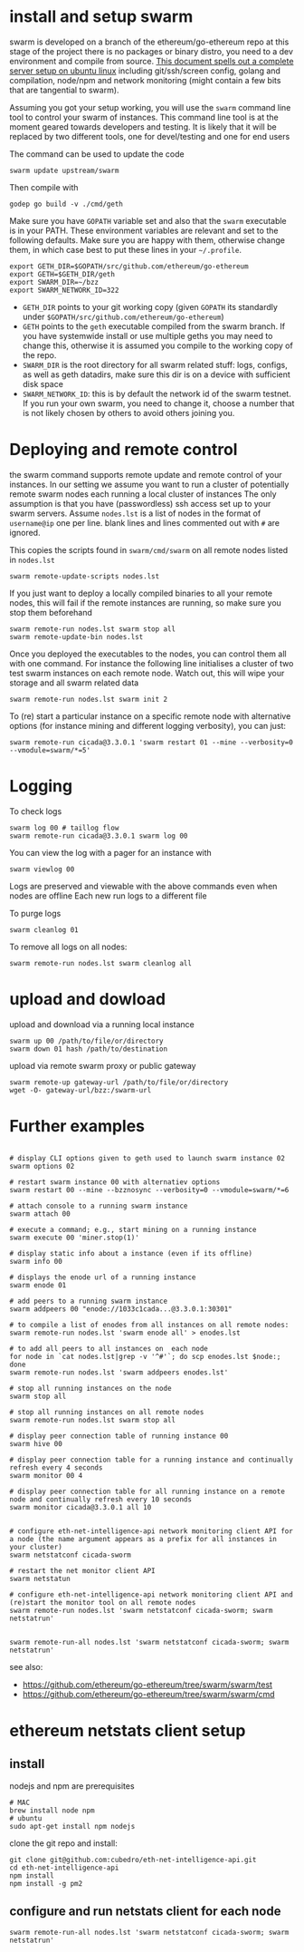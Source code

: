 
# install and setup swarm

swarm is developed on a branch of the ethereum/go-ethereum repo
at this stage of the project there is no packages or binary distro, you need to a dev environment and compile from source.
[This document spells out a complete server setup on ubuntu linux](https://gist.github.com/zelig/74eb365752ceaacf15e860fb80eacb3e) including git/ssh/screen config, golang and compilation, node/npm and network monitoring (might contain a few bits that are tangential to swarm).

Assuming you got your setup working, you will use the `swarm` command line tool to control your swarm of instances.
This command line tool is at the moment geared towards developers and testing.
It is likely that it will be replaced by two different tools, one for devel/testing and one for end users


The command can be used to update the code

```shell
swarm update upstream/swarm
```

Then compile with

```shell
godep go build -v ./cmd/geth
```

Make sure you have `GOPATH` variable set and also that the `swarm` executable is in your PATH.
These environment variables are relevant and set to the following defaults.
Make sure you are happy with them, otherwise change them, in which case best to put these lines in your `~/.profile`.

```
export GETH_DIR=$GOPATH/src/github.com/ethereum/go-ethereum
export GETH=$GETH_DIR/geth
export SWARM_DIR=~/bzz
export SWARM_NETWORK_ID=322
```

* `GETH_DIR` points to your git working copy (given `GOPATH` its standardly under `$GOPATH/src/github.com/ethereum/go-ethereum`)
* `GETH` points to the `geth` executable compiled from the swarm branch. If you have systemwide install or use multiple geths you may need to change this, otherwise it is assumed you compile to the working copy of the repo.
* `SWARM_DIR` is the root directory for all swarm related stuff: logs, configs, as well as geth datadirs, make sure this dir is on a device with sufficient disk space
* `SWARM_NETWORK_ID`: this is by default the network id of the swarm testnet. If you run your own swarm, you need to change it, choose a number that is not likely chosen by others to avoid others joining you.

# Deploying and remote control

the swarm command supports remote update and remote control of your instances.
In our setting we assume you want to run a cluster of potentially remote swarm nodes each running a local cluster of instances
The only assumption is that you have (passwordless) ssh access set up to your swarm servers.
Assume `nodes.lst` is a list of nodes in the format of `username@ip` one per line. blank lines and lines commented out with `#` are ignored.


This copies the  scripts found in  `swarm/cmd/swarm` on all remote  nodes listed in `nodes.lst`

```
swarm remote-update-scripts nodes.lst
```

If you just want to deploy a locally compiled binaries to all your remote nodes, this will fail if the remote instances are running, so make sure you stop them beforehand

```shell
swarm remote-run nodes.lst swarm stop all
swarm remote-update-bin nodes.lst
```



Once  you deployed the executables to the nodes, you can control them all with one command. For instance the following line initialises a cluster of two test swarm instances on each remote node.
Watch out, this will wipe your storage and  all swarm related data

```shell
swarm remote-run nodes.lst swarm init 2
```


To (re) start a particular instance on a specific remote node with alternative options (for instance mining and different logging verbosity), you can just:

```shell
swarm remote-run cicada@3.3.0.1 'swarm restart 01 --mine --verbosity=0 --vmodule=swarm/*=5'
```

# Logging

To check logs

```shell
swarm log 00 # taillog flow
swarm remote-run cicada@3.3.0.1 swarm log 00
```

You can view the log with a pager for an instance with

```
swarm viewlog 00
```

Logs are preserved and viewable with the above commands even when nodes are offline
Each new run logs to a different file

To purge logs

```
swarm cleanlog 01
```

To remove all logs on all nodes:

```
swarm remote-run nodes.lst swarm cleanlog all
```

# upload and dowload

upload and download via a running local instance

```shell
swarm up 00 /path/to/file/or/directory
swarm down 01 hash /path/to/destination
```

upload via remote swarm proxy or public gateway

```shell
swarm remote-up gateway-url /path/to/file/or/directory
wget -O- gateway-url/bzz:/swarm-url
```


# Further examples

```shell

# display CLI options given to geth used to launch swarm instance 02
swarm options 02

# restart swarm instance 00 with alternatiev options
swarm restart 00 --mine --bzznosync --verbosity=0 --vmodule=swarm/*=6

# attach console to a running swarm instance
swarm attach 00

# execute a command; e.g., start mining on a running instance
swarm execute 00 'miner.stop(1)'

# display static info about a instance (even if its offline)
swarm info 00

# displays the enode url of a running instance
swarm enode 01

# add peers to a running swarm instance
swarm addpeers 00 "enode://1033c1cada...@3.3.0.1:30301"

# to compile a list of enodes from all instances on all remote nodes:
swarm remote-run nodes.lst 'swarm enode all' > enodes.lst

# to add all peers to all instances on  each node
for node in `cat nodes.lst|grep -v '^#'`; do scp enodes.lst $node:; done
swarm remote-run nodes.lst 'swarm addpeers enodes.lst'

# stop all running instances on the node
swarm stop all

# stop all running instances on all remote nodes
swarm remote-run nodes.lst swarm stop all

# display peer connection table of running instance 00
swarm hive 00

# display peer connection table for a running instance and continually refresh every 4 seconds
swarm monitor 00 4

# display peer connection table for all running instance on a remote node and continually refresh every 10 seconds
swarm monitor cicada@3.3.0.1 all 10


# configure eth-net-intelligence-api network monitoring client API for a node (the name argument appears as a prefix for all instances in  your cluster)
swarm netstatconf cicada-sworm

# restart the net monitor client API
swarm netstatun

# configure eth-net-intelligence-api network monitoring client API and (re)start the monitor tool on all remote nodes
swarm remote-run nodes.lst 'swarm netstatconf cicada-sworm; swarm netstatrun'


swarm remote-run-all nodes.lst 'swarm netstatconf cicada-sworm; swarm netstatrun'
```


see also:

* https://github.com/ethereum/go-ethereum/tree/swarm/swarm/test
* https://github.com/ethereum/go-ethereum/tree/swarm/swarm/cmd

# ethereum netstats client setup

## install

nodejs and npm are prerequisites

```shell
# MAC
brew install node npm
# ubuntu
sudo apt-get install npm nodejs
```

clone the git repo and install:

```
git clone git@github.com:cubedro/eth-net-intelligence-api.git
cd eth-net-intelligence-api
npm install
npm install -g pm2
```

## configure and run netstats client for each node

```shell
swarm remote-run-all nodes.lst 'swarm netstatconf cicada-sworm; swarm netstatrun'
```
